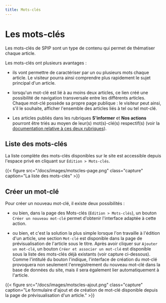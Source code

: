 ```yaml
---
title: Mots-clés
---
```

# Les mots-clés

Les mots-clés de SPIP sont un type de contenu qui permet de thématiser chaque article.

Les mots-clés ont plusieurs avantages :

- ils vont permettre de caractériser par un ou plusieurs mots chaque article. Le visiteur pourra ainsi comprendre plus rapidement le sujet principal d'un article.

- lorsqu'un mot-clé est lié à au moins deux articles, ce lien créé une possibilité de navigation transversale entre les différents articles. Chaque mot-clé possède sa propre page publique : le visiteur peut ainsi, s'il le souhaite, afficher l'ensemble des articles liés à tel ou tel mot-clé.

- Les articles publiés dans les rubriques **S'informer** et **Nos actions** pourront être triés au moyen de leur(s) mot(s)-clé(s) respectif(s) (voir la [documentation relative à ces deux rubriques](/docs/rubrique-sinformer)).

## Liste des mots-clés

La liste complète des mots-clés disponibles sur le site est accessible depuis l'espace privé en cliquant sur ``Édition > Mots-clés``.

{{< figure src="/docs/images/motscles-page.png" class="capture" caption="La liste des mots-clés" >}}

## Créer un mot-clé

Pour créer un nouveau mot-clé, il existe deux possibilités :

- ou bien, dans la page des Mots-clés (``Édition > Mots-clés``), un bouton ``Créer un nouveau mot-clé`` permet d'obtenir l'interface adaptée à cette action.

- ou bien, et c'est la solution la plus simple lorsque l'on travaille à l'édition d'un article, une section ``Mot-clé`` est disponible dans la page de prévisualisation de l'article sous le titre. Après avoir cliquer sur ``Ajouter un mot-clé``, un bouton ``Créer et associer un mot-clé`` est disponible sous la liste des mots-clés déjà existants (voir capture ci-dessous). Comme l'intitulé du bouton l'indique, l'interface de création du mot-clé provoquera non seulement l'enregistrement du nouveau mot-clé dans la base de données du site, mais il sera également lier automatiquement à l'article.

{{< figure src="/docs/images/motscles-ajout.png" class="capture" caption="Le formulaire d'ajout et de création de mot-clé disponible depuis la page de prévisualisation d'un article." >}}
